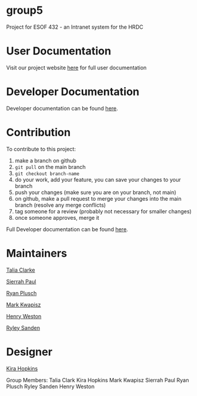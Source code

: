 # group5
Project for ESOF 432 - an Intranet system for the HRDC

# User Documentation
Visit our project website [here](https://423s25.github.io/repo5/) for full user documentation

# Developer Documentation 

Developer documentation can be found [here](./DeveloperDocs).

# Contribution

To contribute to this project:

1. make a branch on github
2. `git pull` on the main branch
3. `git checkout branch-name`
4. do your work, add your feature, you can save your changes to your branch
5. push your changes (make sure you are on your branch, not main)
6. on github, make a pull request to merge your changes into the main branch (resolve any merge conflicts)
7. tag someone for a review (probably not necessary for smaller changes)
8. once someone approves, merge it

Full Developer documentation can be found [here](./DeveloperDocs).

# Maintainers

[Talia Clarke](https://github.com/taliaiclarke)

[Sierrah Paul](https://github.com/SierrahPaul)

[Ryan Plusch](https://github.com/Pluschious)

[Mark Kwapisz](https://github.com/Markwapisz)

[Henry Weston](https://github.com/henrywatson11)

[Ryley Sanden](https://github.com/ryleysanden)

# Designer

[Kira Hopkins](https://github.com/KiraHopkins)

Group Members: 
Talia Clark
Kira Hopkins
Mark Kwapisz
Sierrah Paul
Ryan Plusch
Ryley Sanden
Henry Weston
